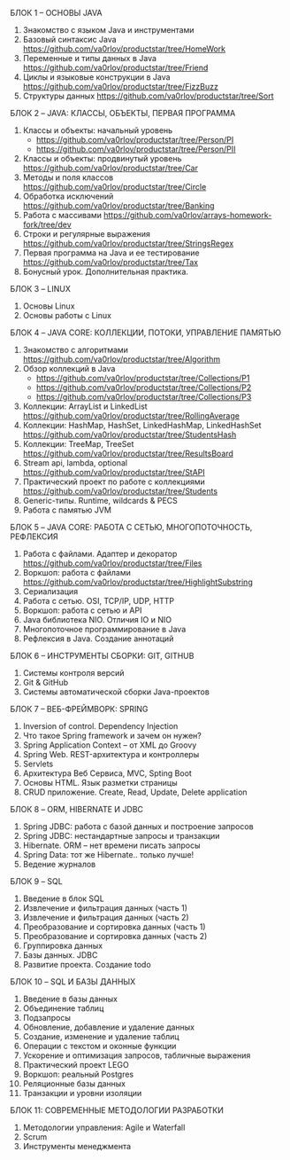 БЛОК 1 – ОСНОВЫ JAVA 
1) Знакомство с языком Java и инструментами
2) Базовый синтаксис Java https://github.com/va0rlov/productstar/tree/HomeWork
3) Переменные и типы данных в Java https://github.com/va0rlov/productstar/tree/Friend
4) Циклы и языковые конструкции в Java https://github.com/va0rlov/productstar/tree/FizzBuzz
5) Структуры данных https://github.com/va0rlov/productstar/tree/Sort

БЛОК 2 – JAVA: КЛАССЫ, ОБЪЕКТЫ, ПЕРВАЯ ПРОГРАММА
1) Классы и объекты: начальный уровень
   * https://github.com/va0rlov/productstar/tree/Person/PI
   * https://github.com/va0rlov/productstar/tree/Person/PII
3) Классы и объекты: продвинутый уровень https://github.com/va0rlov/productstar/tree/Car
4) Методы и поля классов https://github.com/va0rlov/productstar/tree/Circle
5) Обработка исключений https://github.com/va0rlov/productstar/tree/Banking
6) Работа с массивами https://github.com/va0rlov/arrays-homework-fork/tree/dev
7) Строки и регулярные выражения https://github.com/va0rlov/productstar/tree/StringsRegex
8) Первая программа на Java и ее тестирование https://github.com/va0rlov/productstar/tree/Tax
9) Бонусный урок. Дополнительная практика.

БЛОК 3 – LINUX
1) Основы Linux
2) Основы работы с Linux

БЛОК 4 – JAVA CORE: КОЛЛЕКЦИИ, ПОТОКИ, УПРАВЛЕНИЕ ПАМЯТЬЮ
1) Знакомство с алгоритмами https://github.com/va0rlov/productstar/tree/Algorithm
2) Обзор коллекций в Java
   * https://github.com/va0rlov/productstar/tree/Collections/P1
   * https://github.com/va0rlov/productstar/tree/Collections/P2
   * https://github.com/va0rlov/productstar/tree/Collections/P3
4) Коллекции: ArrayList и LinkedList https://github.com/va0rlov/productstar/tree/RollingAverage
5) Коллекции: HashMap, HashSet, LinkedHashMap, LinkedHashSet https://github.com/va0rlov/productstar/tree/StudentsHash
6) Коллекции: TreeMap, TreeSet https://github.com/va0rlov/productstar/tree/ResultsBoard
7) Stream api, lambda, optional https://github.com/va0rlov/productstar/tree/StAPI
8) Практический проект по работе с коллекциями https://github.com/va0rlov/productstar/tree/Students
9) Generic-типы. Runtime, wildcards & PECS
10) Работа с памятью JVM

БЛОК 5 – JAVA CORE: РАБОТА С СЕТЬЮ, МНОГОПОТОЧНОСТЬ, РЕФЛЕКСИЯ
1.	Работа с файлами. Адаптер и декоратор https://github.com/va0rlov/productstar/tree/Files
2.	Воркшоп: работа с файлами https://github.com/va0rlov/productstar/tree/HighlightSubstring
3.	Сериализация
4.	Работа с сетью. OSI, TCP/IP, UDP, HTTP
5.	Воркшоп: работа с сетью и API
6.	Java библиотека NIO. Отличия IO и NIO
7.	Многопоточное программирование в Java
8.	Рефлексия в Java. Создание аннотаций

БЛОК 6 – ИНСТРУМЕНТЫ СБОРКИ: GIT, GITHUB
1.	Системы контроля версий
2.	Git & GitHub
3.	Системы автоматической сборки Java-проектов

БЛОК 7 – ВЕБ-ФРЕЙМВОРК: SPRING
1.	Inversion of control. Dependency Injection
2.	Что такое Spring framework и зачем он нужен?
3.	Spring Application Context – от XML до Groovy
4.	Spring Web. REST-архитектура и контроллеры
5.	Servlets
6.	Архитектура Веб Сервиса, MVC, Spting Boot
7.	Основы HTML. Язык разметки страницы
8.	CRUD приложение. Create, Read, Update, Delete application

БЛОК 8 – ORM, HIBERNATE И JDBC
1.	Spring JDBC: работа с базой данных и построение запросов
2.	Spring JDBC: нестандартные запросы и транзакции
3.	Hibernate. ORM – нет времени писать запросы
4.	Spring Data: тот же Hibernate.. только лучше!
5.	Ведение журналов

БЛОК 9 – SQL
1.	Введение в блок SQL
2.	Извлечение и фильтрация данных (часть 1)
3.	Извлечение и фильтрация данных (часть 2)
4.	Преобразование и сортировка данных (часть 1)
5.	Преобразование и сортировка данных (часть 2)
6.	Группировка данных
7.	Базы данных. JDBC
8.	Развитие проекта. Создание todo

БЛОК 10 – SQL И БАЗЫ ДАННЫХ
1.	Введение в базы данных
2.	Объединение таблиц
3.	Подзапросы
4.	Обновление, добавление и удаление данных
5.	Создание, изменение и удаление таблиц
6.	Операции с текстом и оконные функции
7.	Ускорение и оптимизация запросов, табличные выражения
8.	Практический проект LEGO
9.	Воркшоп: реальный Postgres
10.	Реляционные базы данных
11.	Транзакции и уровни изоляции

БЛОК 11: СОВРЕМЕННЫЕ МЕТОДОЛОГИИ РАЗРАБОТКИ
1.	Методологии управления: Agile и Waterfall
2.	Scrum
3.	Инструменты менеджмента

